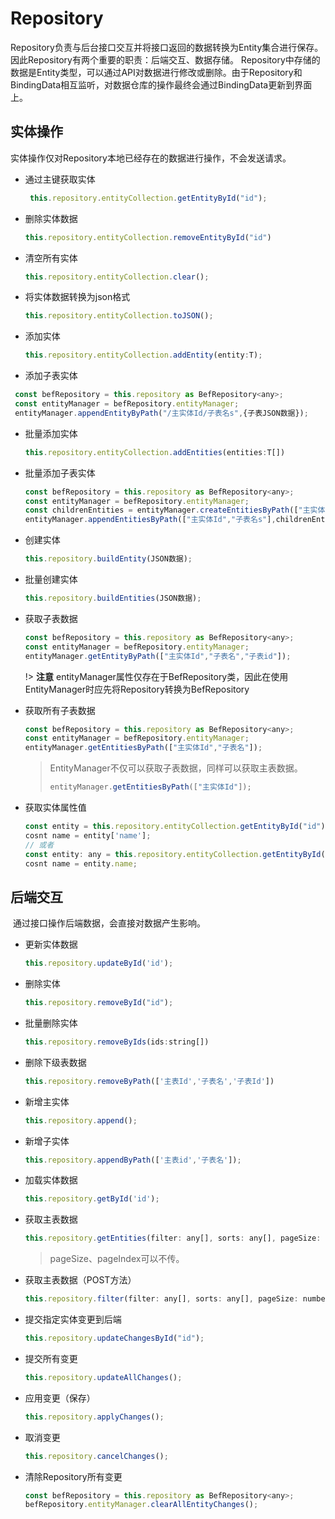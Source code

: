 # Repository

Repository负责与后台接口交互并将接口返回的数据转换为Entity集合进行保存。因此Repository有两个重要的职责：后端交互、数据存储。
Repository中存储的数据是Entity类型，可以通过API对数据进行修改或删除。由于Repository和BindingData相互监听，对数据仓库的操作最终会通过BindingData更新到界面上。

## 实体操作
实体操作仅对Repository本地已经存在的数据进行操作，不会发送请求。

- 通过主键获取实体

  ```javascript
   this.repository.entityCollection.getEntityById("id");
  ```

- 删除实体数据

  ```javascript
  this.repository.entityCollection.removeEntityById("id")
  ```

- 清空所有实体

  ```javascript
  this.repository.entityCollection.clear();
  ```

- 将实体数据转换为json格式

  ```javascript
  this.repository.entityCollection.toJSON();
  ```

- 添加实体

  ```javascript
  this.repository.entityCollection.addEntity(entity:T);
  ```
- 添加子表实体

 ```javascript
  const befRepository = this.repository as BefRepository<any>;
  const entityManager = befRepository.entityManager;
  entityManager.appendEntityByPath("/主实体Id/子表名s",{子表JSON数据});
 ```
- 批量添加实体

  ```javascript
  this.repository.entityCollection.addEntities(entities:T[])
  ```
- 批量添加子表实体

  ```javascript
  const befRepository = this.repository as BefRepository<any>;
  const entityManager = befRepository.entityManager;
  const childrenEntities = entityManager.createEntitiesByPath(["主实体Id","子表名s"], entityListData: any[])
  entityManager.appendEntitiesByPath(["主实体Id","子表名s"],childrenEntities);
  ```

- 创建实体

  ```javascript
  this.repository.buildEntity(JSON数据);
  ```

- 批量创建实体

  ```javascript
  this.repository.buildEntities(JSON数据);
  ```

- 获取子表数据

  ```javascript
  const befRepository = this.repository as BefRepository<any>;
  const entityManager = befRepository.entityManager;
  entityManager.getEntityByPath(["主实体Id","子表名","子表id"]);
  ```

  !> **注意** entityManager属性仅存在于BefRepository类，因此在使用EntityManager时应先将Repository转换为BefRepository

- 获取所有子表数据

  ```javascript
  const befRepository = this.repository as BefRepository<any>;
  const entityManager = befRepository.entityManager;
  entityManager.getEntitiesByPath(["主实体Id","子表名"]);
  ```

  > EntityManager不仅可以获取子表数据，同样可以获取主表数据。
  >
  > ```javascript
  > entityManager.getEntitiesByPath(["主实体Id"]);
  > ```
  
- 获取实体属性值

  ```javascript
  const entity = this.repository.entityCollection.getEntityById("id");
  cosnt name = entity['name'];
  // 或者
  const entity: any = this.repository.entityCollection.getEntityById("id");
  cosnt name = entity.name;
  ```

## 后端交互

​	通过接口操作后端数据，会直接对数据产生影响。

- 更新实体数据

  ```javascript
  this.repository.updateById('id');
  ```

- 删除实体

  ```javascript
  this.repository.removeById("id");
  ```

- 批量删除实体

  ```javascript
  this.repository.removeByIds(ids:string[])
  ```

- 删除下级表数据

  ```javascript
  this.repository.removeByPath(['主表Id','子表名','子表Id'])
  ```

- 新增主实体

  ```javascript
  this.repository.append();
  ```

- 新增子实体

  ```javascript
  this.repository.appendByPath(['主表id','子表名']);
  ```

- 加载实体数据

  ```javascript
  this.repository.getById('id');
  ```

- 获取主表数据

  ```javascript
  this.repository.getEntities(filter: any[], sorts: any[], pageSize: number | null, pageIndex: number | null)
  
  ```

  > pageSize、pageIndex可以不传。

- 获取主表数据（POST方法）

  ```javascript
  this.repository.filter(filter: any[], sorts: any[], pageSize: number | null, pageIndex: number | null)
  ```

- 提交指定实体变更到后端

  ```javascript
  this.repository.updateChangesById("id");
  ```

- 提交所有变更

  ```javascript
  this.repository.updateAllChanges();
  ```

- 应用变更（保存）

  ```javascript
  this.repository.applyChanges();
  ```

- 取消变更

  ```javascript
  this.repository.cancelChanges();
  ```

- 清除Repository所有变更

  ```javascript
  const befRepository = this.repository as BefRepository<any>;
  befRepository.entityManager.clearAllEntityChanges();
  ```